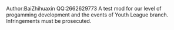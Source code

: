 Author:BaiZhihuaxin
QQ:2662629773
A test mod for our level of progamming development and the events of Youth League branch.
Infringements must be prosecuted.
